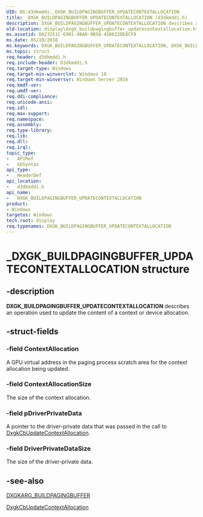 ```yaml
---
UID: NS:d3dkmddi._DXGK_BUILDPAGINGBUFFER_UPDATECONTEXTALLOCATION
title: _DXGK_BUILDPAGINGBUFFER_UPDATECONTEXTALLOCATION (d3dkmddi.h)
description: DXGK_BUILDPAGINGBUFFER_UPDATECONTEXTALLOCATION describes an operation used to update the content of a context or device allocation.
old-location: display\dxgk_buildpagingbuffer_updatecontextallocation.htm
ms.assetid: DA23251C-E901-48A0-9B58-458622DE8CF0
ms.date: 05/10/2018
ms.keywords: DXGK_BUILDPAGINGBUFFER_UPDATECONTEXTALLOCATION, DXGK_BUILDPAGINGBUFFER_UPDATECONTEXTALLOCATION structure [Display Devices], _DXGK_BUILDPAGINGBUFFER_UPDATECONTEXTALLOCATION, d3dkmddi/DXGK_BUILDPAGINGBUFFER_UPDATECONTEXTALLOCATION, display.dxgk_buildpagingbuffer_updatecontextallocation
ms.topic: struct
req.header: d3dkmddi.h
req.include-header: D3dkmddi.h
req.target-type: Windows
req.target-min-winverclnt: Windows 10
req.target-min-winversvr: Windows Server 2016
req.kmdf-ver: 
req.umdf-ver: 
req.ddi-compliance: 
req.unicode-ansi: 
req.idl: 
req.max-support: 
req.namespace: 
req.assembly: 
req.type-library: 
req.lib: 
req.dll: 
req.irql: 
topic_type:
-	APIRef
-	kbSyntax
api_type:
-	HeaderDef
api_location:
-	d3dkmddi.h
api_name:
-	DXGK_BUILDPAGINGBUFFER_UPDATECONTEXTALLOCATION
product:
- Windows
targetos: Windows
tech.root: display
req.typenames: DXGK_BUILDPAGINGBUFFER_UPDATECONTEXTALLOCATION
---
```


# _DXGK_BUILDPAGINGBUFFER_UPDATECONTEXTALLOCATION structure


## -description


<b>DXGK_BUILDPAGINGBUFFER_UPDATECONTEXTALLOCATION</b> describes an operation used to update the content of a context or device allocation.


## -struct-fields




### -field ContextAllocation

A GPU virtual address in the paging process scratch area for the context allocation being updated.


### -field ContextAllocationSize

The size of the context allocation.


### -field pDriverPrivateData

A pointer to the driver-private data that was passed in the call to <a href="https://msdn.microsoft.com/708A33C2-9620-4259-845A-2F862B6F209B">DxgkCbUpdateContextAllocation</a>.


### -field DriverPrivateDataSize

The size of the driver-private data.


## -see-also




<a href="https://msdn.microsoft.com/library/windows/hardware/ff557540">DXGKARG_BUILDPAGINGBUFFER</a>



<a href="https://msdn.microsoft.com/708A33C2-9620-4259-845A-2F862B6F209B">DxgkCbUpdateContextAllocation</a>
 

 

